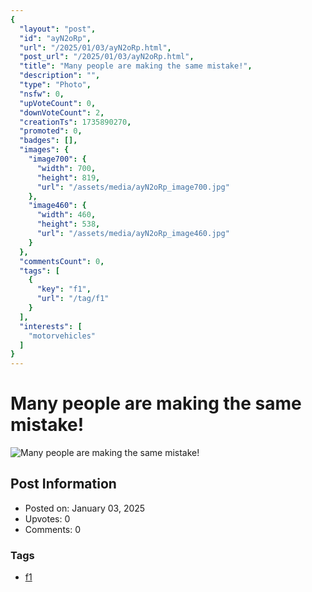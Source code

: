 ```yaml
---
{
  "layout": "post",
  "id": "ayN2oRp",
  "url": "/2025/01/03/ayN2oRp.html",
  "post_url": "/2025/01/03/ayN2oRp.html",
  "title": "Many people are making the same mistake!",
  "description": "",
  "type": "Photo",
  "nsfw": 0,
  "upVoteCount": 0,
  "downVoteCount": 2,
  "creationTs": 1735890270,
  "promoted": 0,
  "badges": [],
  "images": {
    "image700": {
      "width": 700,
      "height": 819,
      "url": "/assets/media/ayN2oRp_image700.jpg"
    },
    "image460": {
      "width": 460,
      "height": 538,
      "url": "/assets/media/ayN2oRp_image460.jpg"
    }
  },
  "commentsCount": 0,
  "tags": [
    {
      "key": "f1",
      "url": "/tag/f1"
    }
  ],
  "interests": [
    "motorvehicles"
  ]
}
---
```


# Many people are making the same mistake!

![Many people are making the same mistake!](/assets/media/ayN2oRp_image700.jpg)

## Post Information

- Posted on: January 03, 2025
- Upvotes: 0
- Comments: 0

### Tags

- [f1](/tag/f1)
